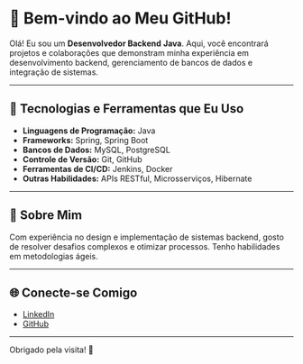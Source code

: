 # 👋 Bem-vindo ao Meu GitHub!

Olá! Eu sou um **Desenvolvedor Backend** **Java**. Aqui, você encontrará projetos e colaborações que demonstram minha experiência em desenvolvimento backend, gerenciamento de bancos de dados e integração de sistemas.

---

## 🚀 Tecnologias e Ferramentas que Eu Uso  
- **Linguagens de Programação:** Java  
- **Frameworks:** Spring, Spring Boot  
- **Bancos de Dados:** MySQL, PostgreSQL  
- **Controle de Versão:** Git, GitHub  
- **Ferramentas de CI/CD:** Jenkins, Docker  
- **Outras Habilidades:** APIs RESTful, Microsserviços, Hibernate  
  
---

## 🌟 Sobre Mim  
Com experiência no design e implementação de sistemas backend, gosto de resolver desafios complexos e otimizar processos. Tenho habilidades em metodologias ágeis.

---

## 🌐 Conecte-se Comigo  
- [LinkedIn](https://www.linkedin.com/in/your-profile)  
- [GitHub](https://github.com/your-profile)  

---

Obrigado pela visita! 🚀
